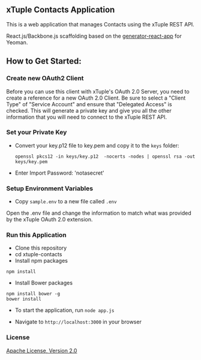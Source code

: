 ## xTuple Contacts Application

This is a web application that manages Contacts using the xTuple REST API.

React.js/Backbone.js scaffolding based on the
  [generator-react-app](https://github.com/js-experiments/generator-react-app) for Yeoman.

## How to Get Started:

### Create new OAuth2 Client

Before you can use this client with xTuple's OAuth 2.0 Server,
you need to create a reference for a new OAuth 2.0 Client. Be sure to select a
"Client Type" of "Service Account" and ensure that "Delegated Access" is checked.
This will generate a private key and give you all the other information that you will
need to connect to the xTuple REST API.

### Set your Private Key

* Convert your key.p12 file to key.pem and copy it to the `keys` folder:

   `openssl pkcs12 -in keys/key.p12  -nocerts -nodes | openssl rsa -out keys/key.pem`

* Enter Import Password: 'notasecret'

### Setup Environment Variables

* Copy `sample.env` to a new file called `.env`

Open the .env file and change the information to match what was provided
by the xTuple OAuth 2.0 extension.


### Run this Application

* Clone this repository
* cd xtuple-contacts
* Install npm packages

```
npm install
```

* Install Bower packages

```
npm install bower -g
bower install
```

* To start the application, run `node app.js`

* Navigate to `http://localhost:3000` in your browser

### License

[Apache License, Version 2.0](http://www.apache.org/licenses/LICENSE-2.0.html)
